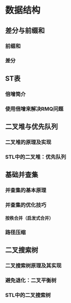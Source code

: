 # 数据结构

## 差分与前缀和

### 前缀和



### 差分



## ST表

### 倍增简介



### 使用倍增来解决RMQ问题



## 二叉堆与优先队列

### 二叉堆的原理及实现



### STL中的二叉堆：优先队列



## 基础并查集

### 并查集的基本原理



### 并查集的优化技巧

#### 按秩合并（启发式合并）



### 路径压缩



## 二叉搜索树

### 二叉搜索树原理及其实现



### 避免退化：二叉平衡树



### STL中的二叉搜索树

